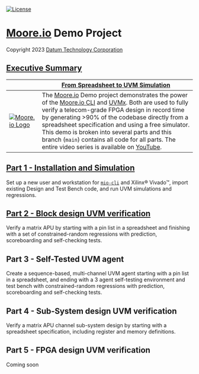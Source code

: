 [![License](https://img.shields.io/badge/License-GPL%203.0-blue.svg)](https://opensource.org/licenses/GPL-3.0)

# [Moore.io](https://www.mooreio.com/) Demo Project
Copyright 2023 [Datum Technology Corporation](https://datumtc.ca/)

## [Executive Summary](https://www.youtube.com/channel/UCSqqT6JtmecBIoC_3DMLk0g)
|  | **[From Spreadsheet to UVM Simulation](https://mio-cli.readthedocs.io/en/latest/code_templates.html)** |
|-|-|
| [![Moore.io Logo](https://www.mooreio.com/content/images/logo.png)](https://www.mooreio.com/) | The [Moore.io](https://www.mooreio.com/) Demo project demonstrates the power of the [Moore.io CLI](https://mio-cli.readthedocs.io/en/latest/commands.html) and [UVMx](https://datumtc.ca/products/uvmx).  Both are used to fully verify a telecom-grade FPGA design in record time by generating >90% of the codebase directly from a spreadsheet specification and using a free simulator.  This demo is broken into several parts and this branch (`main`) contains all code for all parts.  The entire video series is available on [YouTube](https://www.youtube.com/channel/UCSqqT6JtmecBIoC_3DMLk0g).

## [Part 1 - Installation and Simulation](https://github.com/Datum-Technology-Corporation/mio_demo/tree/p1_start)
Set up a new user and workstation for [`mio-cli`](https://pypi.org/project/mio-cli/) and Xilinx® Vivado™, import existing Design and Test Bench code, and run UVM simulations and regressions.

## [Part 2 - Block design UVM verification](https://github.com/Datum-Technology-Corporation/mio_demo/tree/p2_start)
Verify a matrix APU by starting with a pin list in a spreadsheet and finishing with a set of constrained-random regressions with prediction, scoreboarding and self-checking tests.

## Part 3 - Self-Tested UVM agent
Create a sequence-based, multi-channel UVM agent starting with a pin list in a spreadsheet, and ending with a 3 agent self-testing environment and test bench with constrained-random regressions with prediction, scoreboarding and self-checking tests.

## Part 4 - Sub-System design UVM verification
Verify a matrix APU channel sub-system design by starting with a spreadsheet specification, including register and memory definitions.

## Part 5 - FPGA design UVM verification
Coming soon
